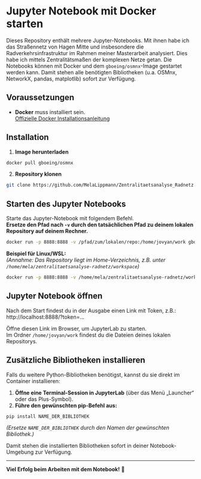# Jupyter Notebook mit Docker starten

Dieses Repository enthält mehrere Jupyter-Notebooks. Mit ihnen habe ich das Straßennetz von Hagen Mitte und insbesondere die Radverkehrsinfrastruktur im Rahmen meiner Masterarbeit analysiert. 
Dies habe ich mittels Zentralitätsmaßen der komplexen Netze getan. 
Die Notebooks können mit Docker und dem `gboeing/osmnx`-Image gestartet werden kann. Damit stehen alle benötigten Bibliotheken (u.a. OSMnx, NetworkX, pandas, matplotlib) sofort zur Verfügung.

## Voraussetzungen

- **Docker** muss installiert sein.  
  [Offizielle Docker Installationsanleitung](https://docs.docker.com/get-docker/)

## Installation

1. **Image herunterladen**

```bash
docker pull gboeing/osmnx
```

2. **Repository klonen**
```bash
git clone https://github.com/MelaLippmann/Zentralitaetsanalyse_Radnetz.git
```

## Starten des Jupyter Notebooks

Starte das Jupyter-Notebook mit folgendem Befehl.  
**Ersetze den Pfad nach `-v` durch den tatsächlichen Pfad zu deinem lokalen Repository auf deinem Rechner.**

```bash
docker run -p 8888:8888 -v /pfad/zum/lokalen/repo:/home/jovyan/work gboeing/osmnx
```

**Beispiel für Linux/WSL:**  
*(Annahme: Das Repository liegt im Home-Verzeichnis, z.B. unter `/home/mela/zentralitaetsanalyse-radnetz/workspace`)*

```bash
docker run -p 8888:8888 -v /home/mela/zentralitaetsanalyse-radnetz/workspace:/home/jovyan/work gboeing/osmnx
```

## Jupyter Notebook öffnen

Nach dem Start findest du in der Ausgabe einen Link mit Token, z.B.: http://localhost:8888/?token=...


Öffne diesen Link im Browser, um JupyterLab zu starten.  
Im Ordner `/home/jovyan/work` findest du die Dateien deines lokalen Repositorys.

## Zusätzliche Bibliotheken installieren

Falls du weitere Python-Bibliotheken benötigst, kannst du sie direkt im Container installieren:

1. **Öffne eine Terminal-Session in JupyterLab** (über das Menü „Launcher“ oder das Plus-Symbol).
2. **Führe den gewünschten pip-Befehl aus:**

```bash
pip install NAME_DER_BIBLIOTHEK
```

*(Ersetze `NAME_DER_BIBLIOTHEK` durch den Namen der gewünschten Bibliothek.)*

Damit stehen die installierten Bibliotheken sofort in deiner Notebook-Umgebung zur Verfügung.

---

**Viel Erfolg beim Arbeiten mit dem Notebook!** 🚀
